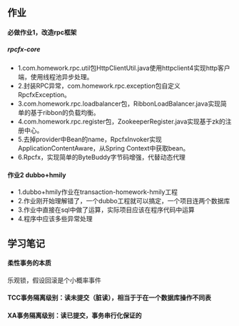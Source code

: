 ## 作业

#### 必做作业1，改造rpc框架
##### rpcfx-core
- 1.com.homework.rpc.util包HttpClientUtil.java使用httpclient4实现http客户端，使用线程池异步处理。
- 2.封装RPC异常，com.homework.rpc.exception包自定义RpcfxException。
- 3.com.homework.rpc.loadbalancer包，RibbonLoadBalancer.java实现简单的基于ribbon的负载均衡。
- 4.com.homework.rpc.register包，ZookeeperRegister.java实现基于zk的注册中心。
- 5.去掉provider中Bean的name，RpcfxInvoker实现ApplicationContentAware，从Spring Context中获取bean。
- 6.Rpcfx，实现简单的ByteBuddy字节码增强，代替动态代理

#### 作业2 dubbo+hmily
- 1.dubbo+hmily作业在transaction-homework-hmily工程
- 2.作业刚开始理解错了，一个dubbo工程就可以搞定，一个项目连两个数据库
- 3.作业中直接在sql中做了运算，实际项目应该在程序代码中运算
- 4.程序中应该多些异常处理


## 学习笔记 

#### 柔性事务的本质
乐观锁，假设回滚是个小概率事件

#### TCC事务隔离级别：读未提交（脏读），相当于于在一个数据库操作不同表
#### XA事务隔离级别：读已提交，事务串行化保证的